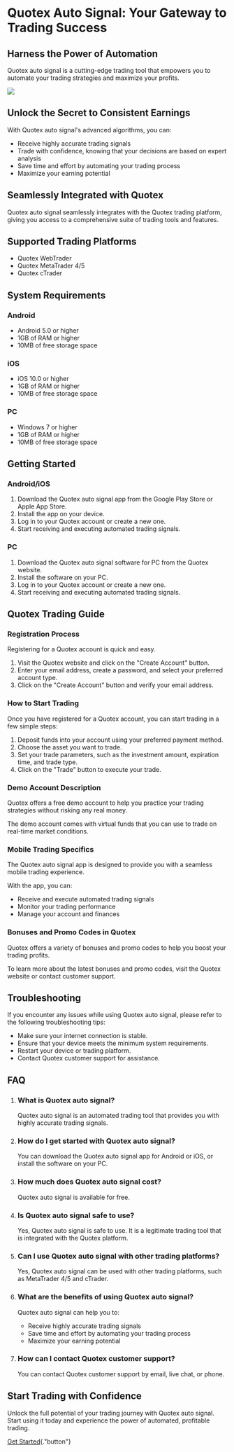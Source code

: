 # Quotex Auto Signal: Your Gateway to Trading Success

## Harness the Power of Automation

Quotex auto signal is a cutting-edge trading tool that empowers you to
automate your trading strategies and maximize your profits.

[![](https://static.quotex.io/files/8_en/300_250.jpg)](https://traff.sbs/brokerqxsignupf)

## Unlock the Secret to Consistent Earnings

With Quotex auto signal\'s advanced algorithms, you can:

-   Receive highly accurate trading signals
-   Trade with confidence, knowing that your decisions are based on
    expert analysis
-   Save time and effort by automating your trading process
-   Maximize your earning potential

## Seamlessly Integrated with Quotex

Quotex auto signal seamlessly integrates with the Quotex trading
platform, giving you access to a comprehensive suite of trading tools
and features.

## Supported Trading Platforms

-   Quotex WebTrader
-   Quotex MetaTrader 4/5
-   Quotex cTrader

## System Requirements

### Android

-   Android 5.0 or higher
-   1GB of RAM or higher
-   10MB of free storage space

### iOS

-   iOS 10.0 or higher
-   1GB of RAM or higher
-   10MB of free storage space

### PC

-   Windows 7 or higher
-   1GB of RAM or higher
-   10MB of free storage space

## Getting Started

### Android/iOS

1.  Download the Quotex auto signal app from the Google Play Store or
    Apple App Store.
2.  Install the app on your device.
3.  Log in to your Quotex account or create a new one.
4.  Start receiving and executing automated trading signals.

### PC

1.  Download the Quotex auto signal software for PC from the Quotex
    website.
2.  Install the software on your PC.
3.  Log in to your Quotex account or create a new one.
4.  Start receiving and executing automated trading signals.

## Quotex Trading Guide

### Registration Process

Registering for a Quotex account is quick and easy.

1.  Visit the Quotex website and click on the "Create Account"
    button.
2.  Enter your email address, create a password, and select your
    preferred account type.
3.  Click on the "Create Account" button and verify your email
    address.

### How to Start Trading

Once you have registered for a Quotex account, you can start trading in
a few simple steps:

1.  Deposit funds into your account using your preferred payment method.
2.  Choose the asset you want to trade.
3.  Set your trade parameters, such as the investment amount, expiration
    time, and trade type.
4.  Click on the "Trade" button to execute your trade.

### Demo Account Description

Quotex offers a free demo account to help you practice your trading
strategies without risking any real money.

The demo account comes with virtual funds that you can use to trade on
real-time market conditions.

### Mobile Trading Specifics

The Quotex auto signal app is designed to provide you with a seamless
mobile trading experience.

With the app, you can:

-   Receive and execute automated trading signals
-   Monitor your trading performance
-   Manage your account and finances

### Bonuses and Promo Codes in Quotex

Quotex offers a variety of bonuses and promo codes to help you boost
your trading profits.

To learn more about the latest bonuses and promo codes, visit the Quotex
website or contact customer support.

## Troubleshooting

If you encounter any issues while using Quotex auto signal, please refer
to the following troubleshooting tips:

-   Make sure your internet connection is stable.
-   Ensure that your device meets the minimum system requirements.
-   Restart your device or trading platform.
-   Contact Quotex customer support for assistance.

## FAQ

1.  ### What is Quotex auto signal?

    Quotex auto signal is an automated trading tool that provides you
    with highly accurate trading signals.

2.  ### How do I get started with Quotex auto signal?

    You can download the Quotex auto signal app for Android or iOS, or
    install the software on your PC.

3.  ### How much does Quotex auto signal cost?

    Quotex auto signal is available for free.

4.  ### Is Quotex auto signal safe to use?

    Yes, Quotex auto signal is safe to use. It is a legitimate trading
    tool that is integrated with the Quotex platform.

5.  ### Can I use Quotex auto signal with other trading platforms?

    Yes, Quotex auto signal can be used with other trading platforms,
    such as MetaTrader 4/5 and cTrader.

6.  ### What are the benefits of using Quotex auto signal?

    Quotex auto signal can help you to:

    -   Receive highly accurate trading signals
    -   Save time and effort by automating your trading process
    -   Maximize your earning potential

7.  ### How can I contact Quotex customer support?

    You can contact Quotex customer support by email, live chat, or
    phone.

## Start Trading with Confidence

Unlock the full potential of your trading journey with Quotex auto
signal. Start using it today and experience the power of automated,
profitable trading.

[Get Started](\%22https://traff.sbs/brokerqxsignup\%22){."button"}

